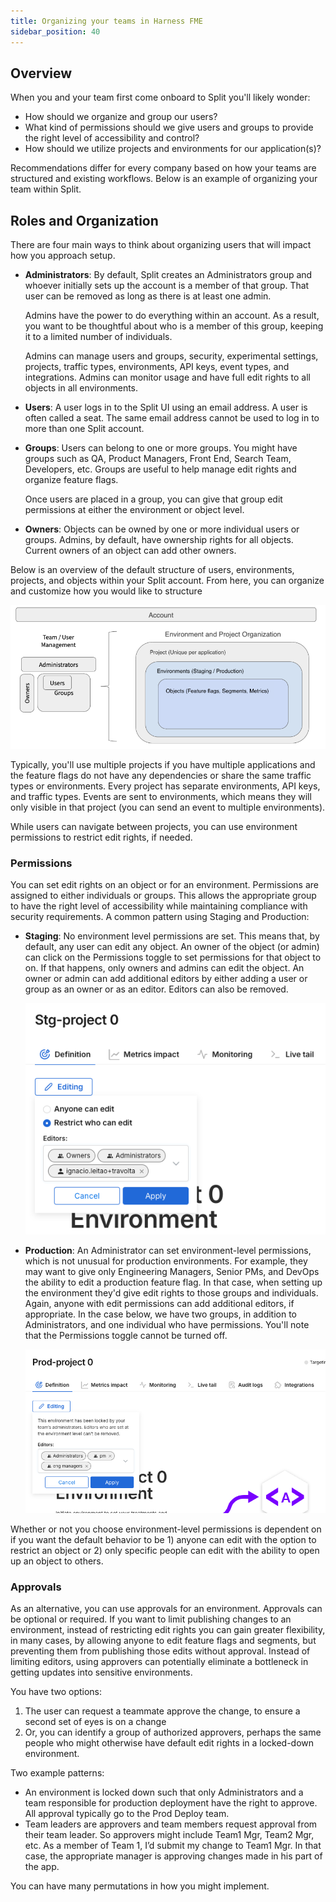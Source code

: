 ```yaml
---
title: Organizing your teams in Harness FME
sidebar_position: 40
---
```


## Overview

When you and your team first come onboard to Split you'll likely wonder: 

* How should we organize and group our users? 
* What kind of permissions should we give users and groups to provide the right level of accessibility and control?
* How should we utilize projects and environments for our application(s)?

Recommendations differ for every company based on how your teams are structured and existing workflows. Below is an example of organizing your team within Split.

## Roles and Organization

There are four main ways to think about organizing users that will impact how you approach setup.

* **Administrators**: By default, Split creates an Administrators group and whoever initially sets up the account is a member of that group. That user can be removed as long as there is at least one admin. 

  Admins have the power to do everything within an account. As a result, you want to be thoughtful about who is a member of this group, keeping it to a limited number of individuals. 
  
  Admins can manage users and groups, security, experimental settings, projects, traffic types, environments, API keys, event types, and integrations. Admins can monitor usage and have full edit rights to all objects in all environments.
* **Users**: A user logs in to the Split UI using an email address. A user is often called a seat. The same email address cannot be used to log in to more than one Split account. 
* **Groups**: Users can belong to one or more groups. You might have groups such as QA, Product Managers, Front End, Search Team, Developers, etc. Groups are useful to help manage edit rights and organize feature flags. 

  Once users are placed in a group, you can give that group edit permissions at either the environment or object level. 

* **Owners**: Objects can be owned by one or more individual users or groups. Admins, by default, have ownership rights for all objects. Current owners of an object can add other owners.

Below is an overview of the default structure of users, environments, projects, and objects within your Split account. From here, you can organize and customize how you would like to structure

![](../static/organizing-your-teams.png)

Typically, you'll use multiple projects if you have multiple applications and the feature flags do not have any dependencies or share the same traffic types or environments. Every project has separate environments, API keys, and traffic types. Events are sent to environments, which means they will only visible in that project (you can send an event to multiple environments). 

While users can navigate between projects, you can use environment permissions to restrict edit rights, if needed.

### Permissions

You can set edit rights on an object or for an environment. Permissions are assigned to either individuals or groups. This allows the appropriate group to have the right level of accessibility while maintaining compliance with security requirements. A common pattern using Staging and Production:

* **Staging**: No environment level permissions are set. This means that, by default, any user can edit any object. An owner of the object (or admin) can click on the Permissions toggle to set permissions for that object to on. If that happens, only owners and admins can edit the object. An owner or admin can add additional editors by either adding a user or group as an owner or as an editor. Editors can also be removed.
  
  ![](../static/staging-project-example.png)

* **Production**: An Administrator can set environment-level permissions, which is not unusual for production environments. For example, they may want to give only Engineering Managers, Senior PMs, and DevOps the ability to edit a production feature flag. In that case, when setting up the environment they'd give edit rights to those groups and individuals. Again, anyone with edit permissions can add additional editors, if appropriate. In the case below, we have two groups, in addition to Administrators, and one individual who have permissions. You'll note that the Permissions toggle cannot be turned off.

  ![](../static/production-project-example.png)

Whether or not you choose environment-level permissions is dependent on if you want the default behavior to be 1) anyone can edit with the option to restrict an object or 2) only specific people can edit with the ability to open up an object to others. 

### Approvals

As an alternative, you can use approvals for an environment. Approvals can be optional or required. If you want to limit publishing changes to an environment, instead of restricting edit rights you can gain greater flexibility, in many cases, by allowing anyone to edit feature flags and segments, but preventing them from publishing those edits without approval. Instead of limiting editors, using approvers can potentially eliminate a bottleneck in getting updates into sensitive environments.

You have two options: 

1. The user can request a teammate approve the change, to ensure a second set of eyes is on a change
1. Or, you can identify a group of authorized approvers, perhaps the same people who might otherwise have default edit rights in a locked-down environment.

Two example patterns:

* An environment is locked down such that only Administrators and a team responsible for production deployment have the right to approve. All approval typically go to the Prod Deploy team. 
* Team leaders are approvers and team members request approval from their team leader. So approvers might include Team1 Mgr, Team2 Mgr, etc. As a member of Team 1, I’d submit my change to Team1 Mgr. In that case, the appropriate manager is approving changes made in his part of the app.

You can have many permutations in how you might implement.
